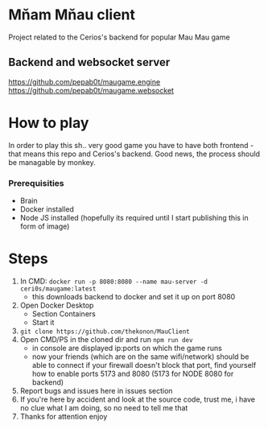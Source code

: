 # Mňam Mňau client

Project related to the Cerios's backend for popular Mau Mau game

## Backend and websocket server

https://github.com/pepab0t/maugame.engine \
https://github.com/pepab0t/maugame.websocket


# How to play

In order to play this sh.. very good game you have to have both frontend - that means this repo and Cerios's backend. Good news, the process should be managable by monkey.

### Prerequisities

- Brain
- Docker installed
- Node JS installed (hopefully its required until I start publishing this in form of image)


# Steps

1) In CMD: `docker run -p 8080:8080 --name mau-server -d ceri0s/maugame:latest`
    - this downloads backend to docker and set it up on port 8080
2) Open Docker Desktop
    - Section Containers
    - Start it
3) `git clone https://github.com/thekonon/MauClient`
4) Open CMD/PS in the cloned dir and run `npm run dev`
    - in console are displayed ip:ports on which the game runs
    - now your friends (which are on the same wifi/network) should be able to connect if your firewall doesn't block that port, find yourself how to enable ports 5173 and 8080 (5173 for NODE 8080 for backend)
5) Report bugs and issues here in issues section
6) If you're here by accident and look at the source code, trust me, i have no clue what I am doing, so no need to tell me that
7) Thanks for attention enjoy